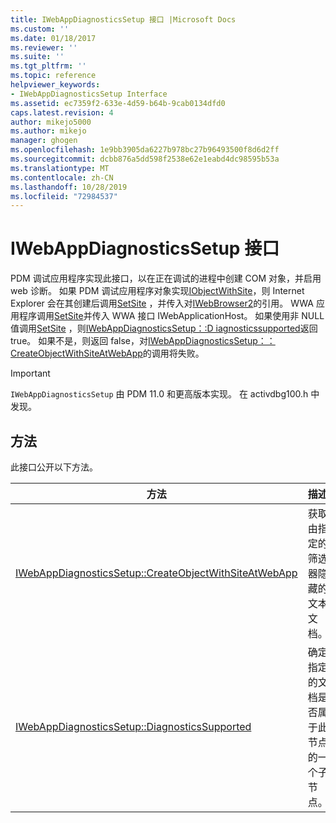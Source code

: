 ```yaml
---
title: IWebAppDiagnosticsSetup 接口 |Microsoft Docs
ms.custom: ''
ms.date: 01/18/2017
ms.reviewer: ''
ms.suite: ''
ms.tgt_pltfrm: ''
ms.topic: reference
helpviewer_keywords:
- IWebAppDiagnosticsSetup Interface
ms.assetid: ec7359f2-633e-4d59-b64b-9cab0134dfd0
caps.latest.revision: 4
author: mikejo5000
ms.author: mikejo
manager: ghogen
ms.openlocfilehash: 1e9bb3905da6227b978bc27b96493500f8d6d2ff
ms.sourcegitcommit: dcbb876a5dd598f2538e62e1eabd4dc98595b53a
ms.translationtype: MT
ms.contentlocale: zh-CN
ms.lasthandoff: 10/28/2019
ms.locfileid: "72984537"
---
```

# <a name="iwebappdiagnosticssetup-interface"></a>IWebAppDiagnosticsSetup 接口
PDM 调试应用程序实现此接口，以在正在调试的进程中创建 COM 对象，并启用 web 诊断。 如果 PDM 调试应用程序对象实现[IObjectWithSite](/windows/win32/api/ocidl/nn-ocidl-iobjectwithsite)，则 Internet Explorer 会在其创建后调用[SetSite](/windows/win32/api/ocidl/nf-ocidl-iobjectwithsite-setsite) ，并传入对[IWebBrowser2](/previous-versions/windows/internet-explorer/ie-developer/platform-apis/aa752127(v=vs.85))的引用。 WWA 应用程序调用[SetSite](/windows/win32/api/ocidl/nf-ocidl-iobjectwithsite-setsite)并传入 WWA 接口 IWebApplicationHost。 如果使用非 NULL 值调用[SetSite](/windows/win32/api/ocidl/nf-ocidl-iobjectwithsite-setsite) ，则[IWebAppDiagnosticsSetup：:D iagnosticssupported](../../winscript/reference/iwebappdiagnosticssetup-diagnosticssupported.md)返回 true。 如果不是，则返回 false，对[IWebAppDiagnosticsSetup：： CreateObjectWithSiteAtWebApp](../../winscript/reference/iwebappdiagnosticssetup-createobjectwithsiteatwebapp.md)的调用将失败。  
  
> [!IMPORTANT]
> `IWebAppDiagnosticsSetup` 由 PDM 11.0 和更高版本实现。 在 activdbg100.h 中发现。  
  
## <a name="methods"></a>方法  
 此接口公开以下方法。  
  
|方法|描述|  
|------------|-----------------|  
|[IWebAppDiagnosticsSetup::CreateObjectWithSiteAtWebApp](../../winscript/reference/iwebappdiagnosticssetup-createobjectwithsiteatwebapp.md)|获取由指定的筛选器隐藏的文本文档。|  
|[IWebAppDiagnosticsSetup::DiagnosticsSupported](../../winscript/reference/iwebappdiagnosticssetup-diagnosticssupported.md)|确定指定的文档是否属于此节点的一个子节点。|